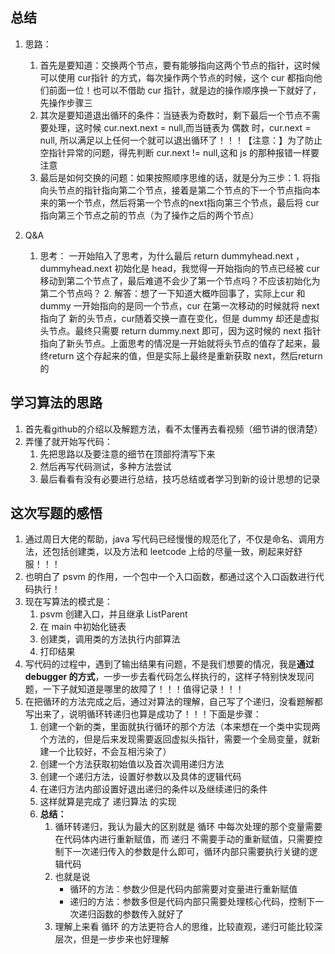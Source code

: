 ## 总结

1. 思路：
    1. 首先是要知道：交换两个节点，要有能够指向这两个节点的指针，这时候可以使用 cur指针 的方式，每次操作两个节点的时候，这个 cur 都指向他们前面一位！也可以不借助 cur 指针，就是边的操作顺序换一下就好了，先操作步骤三
    2. 其次是要知道退出循环的条件：当链表为奇数时，剩下最后一个节点不需要处理，这时候 cur.next.next = null,而当链表为 偶数 时，cur.next = null,
       所以满足以上任何一个就可以退出循环了！！！【注意：】为了防止空指针异常的问题，得先判断 cur.next != null,这和 js 的那种报错一样要注意
    3. 最后是如何交换的问题：如果按照顺序思维的话，就是分为三步：1. 将指向头节点的指针指向第二个节点，接着是第二个节点的下一个节点指向本来的第一个节点，然后将第一个节点的next指向第三个节点，最后将 cur
       指向第三个节点之前的节点（为了操作之后的两个节点）

2. Q&A
    1. 思考： 一开始陷入了思考，为什么最后 return dummyhead.next ，dummyhead.next 初始化是 head，我觉得一开始指向的节点已经被 cur
       移动到第二个节点了，最后难道不会少了第一个节点吗？不应该初始化为第二个节点吗？
        2. 解答：想了一下知道大概咋回事了，实际上cur 和 dummy 一开始指向的是同一个节点，cur 在第一次移动的时候就将 next 指向了 新的头节点，cur随着交换一直在变化，但是 dummy
           却还是虚拟头节点。最终只需要 return dummy.next 即可，因为这时候的 next 指针指向了新头节点。上面思考的情况是一开始就将头节点的值存了起来，最终return
           这个存起来的值，但是实际上最终是重新获取 next，然后return 的

## 学习算法的思路

1. 首先看github的介绍以及解题方法，看不太懂再去看视频（细节讲的很清楚）
2. 弄懂了就开始写代码：
    1. 先把思路以及要注意的细节在顶部捋清写下来
    2. 然后再写代码测试，多种方法尝试
    3. 最后看看有没有必要进行总结，技巧总结或者学习到新的设计思想的记录

## 这次写题的感悟

1. 通过周日大佬的帮助，java 写代码已经慢慢的规范化了，不仅是命名、调用方法，还包括创建类，以及方法和 leetcode 上给的尽量一致，刷起来好舒服！！！
2. 也明白了 psvm 的作用，一个包中一个入口函数，都通过这个入口函数进行代码执行！
3. 现在写算法的模式是：
    1. psvm 创建入口，并且继承 ListParent
    2. 在 main 中初始化链表
    3. 创建类，调用类的方法执行内部算法
    4. 打印结果
4. 写代码的过程中，遇到了输出结果有问题，不是我们想要的情况，我是**通过 debugger 的方式**，一步一步去看代码怎么样执行的，这样子特别快发现问题，一下子就知道是哪里的故障了！！！值得记录！！！
5. 在把循环的方法完成之后，通过对算法的理解，自己写了个递归，没看题解都写出来了，说明循环转递归也算是成功了！！！下面是步骤：
    1. 创建一个新的类，里面就执行循环的那个方法（本来想在一个类中实现两个方法的，但是后来发现需要返回虚拟头指针，需要一个全局变量，就新建一个比较好，不会互相污染了）
    2. 创建一个方法获取初始值以及首次调用递归方法
    3. 创建一个递归方法，设置好参数以及具体的逻辑代码
    4. 在递归方法内部设置好退出递归的条件以及继续递归的条件
    5. 这样就算是完成了 递归算法 的实现
    6. **总结：**
        1. 循环转递归，我认为最大的区别就是 循环 中每次处理的那个变量需要在代码体内进行重新赋值，而 递归 不需要手动的重新赋值，只需要控制下一次递归传入的参数是什么即可，循环内部只需要执行关键的逻辑代码
        2. 也就是说
            * 循环的方法：参数少但是代码内部需要对变量进行重新赋值
            * 递归的方法：参数多但是代码内部只需要处理核心代码，控制下一次递归函数的参数传入就好了
        3. 理解上来看 循环 的方法更符合人的思维，比较直观，递归可能比较深层次，但是一步步来也好理解